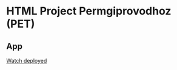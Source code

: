 # HTML Project Permgiprovodhoz (PET)

## App
[Watch deployed](https://kultibus.github.io/permgiprovodhoz)